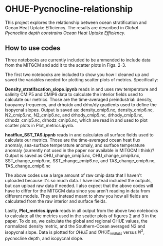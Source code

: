 # OHUE-Pycnocline-relationship

This project explores the relationship between ocean stratification and Ocean Heat Uptake Efficiency. The results are described in *Global Pycnocline depth constrains Ocean Heat Uptake Efficiency*.


## How to use codes

Three notebooks are currently included to be ammended to include data from the MITGCM and add it to the scatter plots in Figs. 2-3. 

The first two notebooks are included to show you how I cleaned up and saved the variables needed for plotting scatter plots of metrics. Specifically: 

**Density_stratifacation_slope.ipynb** reads in and uses raw temperature and salinity CMIP5 and CMIP6 data to calculate the interior fields used to calculate our metrics. Those are the time-averaged preindustrial: density, buoyancy frequency, and drho/dx and drho/dy gradients used to define the isopycnal slopes. Output is saved as: density_cmip5.nc, density_cmip6.nc, N2_cmip5.nc, N2_cmip6.nc, and drhody_cmip5.nc, drhody_cmip6.nc, drhodz_cmip5.nc, drhodz_cmip6.nc, which are read in and used to plot scatter plots in Plot_metrics.ipynb. 

**heatflux_SST_TAS.ipynb** reads in and calculates all surface fields used to calculate our metrics. Those are the time-averaged ocean heat flux anomaly, sea-surface temperature anomaly, and surface temperature anomaly (currently not used in the paper nor available in MITGCM I think)? Output is saved as OHU_change_cmip5.nc, OHU_change_cmip6.nc, SST_change_cmip5.nc, SST_change_cmip6.nc, and TAS_change_cmip5.nc, TAS_change_cmip6.nc

The above codes use a large amount of raw cmip data that I haven't uploaded because it's so much data. I have instead included the outputs, but can upload raw data if needed. I also expect that the above codes will have to differ for the MITGCM data since you aren't reading in data from different models. They are instead meant to show you how all fields are calculated from the raw interior and surface fields.

Lastly, **Plot_metrics.ipynb** reads in all output from the above two notebooks to calculate all the metrics used in the scatter plots of figures 2 and 3 in the paper. To do so, we calculate the global and regional OHUE values, the normalized density metric, and the Southern-Ocean averaged N2 and isopycnal slope. Data is plotted for $OHUE$ and $OHUE_{midlats}$ versus $N^2$, pycnocline depth, and isopycnal slope. 



